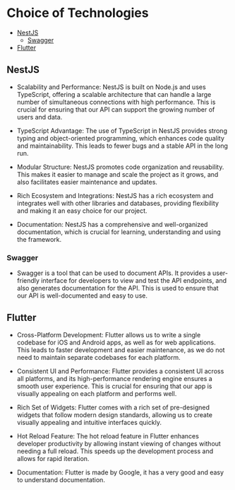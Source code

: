 # Choice of Technologies

-   [NestJS](#nestjs)
    -   [Swagger](#swagger)
-   [Flutter](#flutter)

## NestJS

-   Scalability and Performance: NestJS is built on Node.js and uses TypeScript, offering a scalable architecture that can handle a large number of simultaneous connections with high performance. This is crucial for ensuring that our API can support the growing number of users and data.

-   TypeScript Advantage: The use of TypeScript in NestJS provides strong typing and object-oriented programming, which enhances code quality and maintainability. This leads to fewer bugs and a stable API in the long run.

-   Modular Structure: NestJS promotes code organization and reusability. This makes it easier to manage and scale the project as it grows, and also facilitates easier maintenance and updates.

-   Rich Ecosystem and Integrations: NestJS has a rich ecosystem and integrates well with other libraries and databases, providing flexibility and making it an easy choice for our project.

-   Documentation: NestJS has a comprehensive and well-organized documentation, which is crucial for learning, understanding and using the framework.

### Swagger

-   Swagger is a tool that can be used to document APIs. It provides a user-friendly interface for developers to view and test the API endpoints, and also generates documentation for the API. This is used to ensure that our API is well-documented and easy to use.

## Flutter

-   Cross-Platform Development: Flutter allows us to write a single codebase for iOS and Android apps, as well as for web applications. This leads to faster development and easier maintenance, as we do not need to maintain separate codebases for each platform.

-   Consistent UI and Performance: Flutter provides a consistent UI across all platforms, and its high-performance rendering engine ensures a smooth user experience. This is crucial for ensuring that our app is visually appealing on each platform and performs well.

-   Rich Set of Widgets: Flutter comes with a rich set of pre-designed widgets that follow modern design standards, allowing us to create visually appealing and intuitive interfaces quickly.

-   Hot Reload Feature: The hot reload feature in Flutter enhances developer productivity by allowing instant viewing of changes without needing a full reload. This speeds up the development process and allows for rapid iteration.

-   Documentation: Flutter is made by Google, it has a very good and easy to understand documentation.
